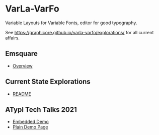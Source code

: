 # VarLa-VarFo

Variable Layouts for Variable Fonts, editor for good typography.

See https://graphicore.github.io/varla-varfo/explorations/ for all current affairs.

## Emsquare

* [Overview](./Emsquare/)


## Current State Explorations

* [README](./explorations/README.html)

## ATypI Tech Talks 2021

* [Embedded Demo](https://graphicore.github.io/varla-varfo/explorations/atypi-tech-2021/)
* [Plain Demo Page](https://graphicore.github.io/varla-varfo/explorations/atypi-tech-2021/typography.html)
